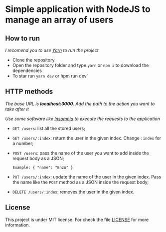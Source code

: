 # Simple application with NodeJS to manage an array of users

## How to run

_I recomend you to use [Yarn](https://classic.yarnpkg.com/en/) to run the project_

- Clone the repository
- Open the repository folder and type `yarn` or `npm i` to download the dependencies
- To star run `yarn dev` or ǹpm run dev`

## HTTP methods
  
  _The base URL is **localhost:3000**. Add the path to the action you want to take after it_
  
  _Use some software like [Insomnia](https://insomnia.rest/) to execute the requests to the application_
  
- `GET /users`: list all the stored users;
- `GET /users/:index`: return the user in the given index. Change `:index` for a number;
- `POST /users`: pass the name of the user you want to add inside the request body as a JSON;
    
      Example: { "name": "Enzo" }
      
- `PUT /users/:index`: update the name of the user in the given index. Pass the name like the `POST` method as a JSON inside the request body;
- `DELETE /users/:index`: removes the user in the given index.

## License

This project is under MIT license. For check the file [LICENSE](https://github.com/enzorossetto/users-array-nodejs/blob/master/LICENSE) for more information.

